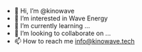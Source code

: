 - 👋 Hi, I’m @kinowave
- 👀 I’m interested in Wave Energy
- 🌱 I’m currently learning ...
- 💞️ I’m looking to collaborate on ...
- 📫 How to reach me info@kinowave.tech

<!---
kinowave/kinowave is a ✨ special ✨ repository because its `README.md` (this file) appears on your GitHub profile.
You can click the Preview link to take a look at your changes.
--->
